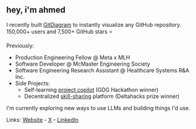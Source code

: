 ## hey, i'm ahmed

I recently built [GitDiagram](https://gitdiagram.com) to instantly visualize any GitHub repository. 150,000+ users and 7,500+ GitHub stars ⭐

Previously:
- Production Engineering Fellow @ Meta x MLH
- Software Developer @ McMaster Engineering Society
- Software Engineering Research Assistant @ Healthcare Systems R&A Inc.
- Side Projects:
  - Self-learning [project copilot](https://github.com/ahmedkhaleel2004/DeepEnd-hackathon) (GDG Hackathon winner)
  - Decentralized [skill-sharing](https://github.com/ahmedkhaleel2004/intellex) platform (Deltahacks prize winner) 

I'm currently exploring new ways to use LLMs and building things I'd use.

Links: [Website](https://ahmedkhaleel.dev) - [X](https://x.com/ahmedkhaleel2004) - [LinkedIn](https://www.linkedin.com/in/ahmedkhaleel2004/)
